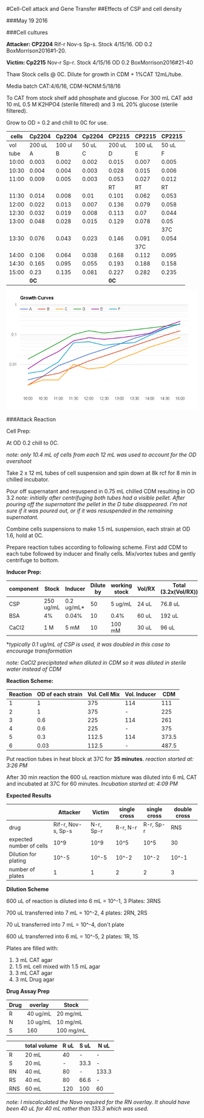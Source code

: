 #Cell-Cell attack and Gene Transfer
##Effects of CSP and cell density

###May 19 2016

###Cell cultures

**Attacker: CP2204** Rif-r Nov-s Sp-s. Stock 4/15/16. OD 0.2 BoxMorrison2016#1-20.

**Victim: Cp2215** Nov-r Sp-r. Stock 4/15/16 OD 0.2 BoxMorrison2016#21-40

Thaw Stock cells @ 0C. Dilute for growth in CDM + 1%CAT 12mL/tube.

Media batch CAT:4/6/16, CDM-NCNM:5/18/16 

To CAT from stock shelf add phosphate and glucose. For 300 mL CAT add 10 mL 0.5 M K2HPO4 (sterile filtered) and 3 mL 20% glucose (sterile filtered).

Grow to OD = 0.2 and chill to 0C for use.

| cells | Cp2204 | Cp2204 | Cp2204 | CP2215 | CP2215 | CP2215 |
|-------|--------|--------|--------|--------|--------|--------|
| vol   | 200 uL | 100 ul | 50 uL  | 200 uL | 100 uL | 50 uL  |
| tube  | A      | B      | C      | D      | E      | F      |
| 10:00 | 0.003  | 0.002  | 0.002  | 0.015  | 0.007  | 0.005  |
| 10:30 | 0.004  | 0.004  | 0.003  | 0.028  | 0.015  | 0.006  |
| 11:00 | 0.009  | 0.005  | 0.003  | 0.053  | 0.027  | 0.012  |
|       |        |        |        | RT     | RT     | RT     |
| 11:30 | 0.014  | 0.008  | 0.01   | 0.101  | 0.062  | 0.053  |
| 12:00 | 0.022  | 0.013  | 0.007  | 0.136  | 0.079  | 0.058  |
| 12:30 | 0.032  | 0.019  | 0.008  | 0.113  | 0.07   | 0.044  |
| 13:00 | 0.048  | 0.028  | 0.015  | 0.129  | 0.078  | 0.05   |
|       |        |        |        |        |        | 37C    |
| 13:30 | 0.076  | 0.043  | 0.023  | 0.146  | 0.091  | 0.054  |
|       |        |        |        |        | 37C    |        |
| 14:00 | 0.106  | 0.064  | 0.038  | 0.168  | 0.112  | 0.095  |
| 14:30 | 0.165  | 0.095  | 0.055  | 0.193  | 0.188  | 0.158  |
| 15:00 | 0.23   | 0.135  | 0.081  | 0.227  | 0.282  | 0.235  |
|       | **0C** |        |        | **0C** |        |        |

<img src="growth-curves.png" width="600" />

###Attack Reaction

Cell Prep:

At OD 0.2 chill to 0C.

*note: only 10.4 mL of cells from each 12 mL was used to account for the OD overshoot*

Take 2 x 12 mL tubes of cell suspension and spin down at 8k rcf for 8 min in chilled incubator.

Pour off supernatant and resuspend in 0.75 mL chilled CDM resulting in OD 3.2 *note: initially after centrifuging both tubes had a visible pellet. After pouring off the supernatant the pellet in the D tube disappeared. I'm not sure if it was poured out, or if it was resuspended in the remaining supernatant.*

Combine cells suspensions to make 1.5 mL suspension, each strain at OD 1.6, hold at 0C.

Prepare reaction tubes according to following scheme. First add CDM to each tube followed by inducer and finally cells. Mix/vortex tubes and gently centrifuge to bottom.

**Inducer Prep:**

| component | Stock     | Inducer   | Dilute by   | working stock | Vol/RX | Total (3.2x(Vol/RX)) |
|-----------|-----------|-----------|-------------|---------------|--------|----------------------|
| CSP       | 250 ug/mL | 0.2 ug/mL*| 50          | 5 ug/mL       | 24 uL  | 76.8 uL              |
| BSA       | 4%        | 0.04%     | 10          | 0.4%          | 60 uL  | 192 uL               |
| CaCl2     | 1 M       | 5 mM      | 10          | 100 mM        | 30 uL   | 96 uL                |

**typically 0.1 ug/mL of CSP is used, it was doubled in this case to encourage transformation*

*note: CaCl2 precipitated when diluted in CDM so it was diluted in sterile water instead of CDM*

**Reaction Scheme:**

| Reaction | OD of each strain | Vol. Cell Mix | Vol. Inducer | CDM   |
|----------|-------------------|---------------|--------------|-------|
| 1        | 1                 | 375           | 114          | 111   |
| 2        | 1                 | 375           | -            | 225   |
| 3        | 0.6               | 225           | 114          | 261   |
| 4        | 0.6               | 225           | -            | 375   |
| 5        | 0.3               | 112.5         | 114          | 373.5 |
| 6        | 0.03              | 112.5         | -            | 487.5 |

Put reaction tubes in heat block at 37C for **35 minutes**. *reaction started at: 3:26 PM*

After 30 min reaction the 600 uL reaction mixture was diluted into 6 mL CAT and incubated at 37C for 60 minutes. *Incubation started at: 4:09 PM*

**Expected Results**

|                          | Attacker | Victim    | single cross | single cross | double cross |
|--------------------------|----------|-----------|--------------|--------------|--------------|
| drug                     | Rif-r, Nov-s, Sp-s| N-r, Sp-r | R-r, N-r     | R-r, Sp-r    | RNS          |
| expected number of cells | 10^9     | 10^9      | 10^5         | 10^5         | 30           |
| Dilution for plating     | 10^-5    | 10^-5     | 10^-2        | 10^-2        | 10^-1        |
| number of plates         | 1        | 1         | 2            | 2            | 3            |

**Dilution Scheme**

600 uL of reaction is diluted into 6 mL = 10^-1, 3 Plates: 3RNS

700 uL transferred into 7 mL = 10^-2, 4 plates: 2RN, 2RS

70 uL transferred into 7 mL = 10^-4, don't plate

600 uL transferred into 6 mL = 10^-5, 2 plates: 1R, 1S

Plates are filled with:

1. 3 mL CAT agar
2. 1.5 mL cell mixed with 1.5 mL agar
3. 3 mL CAT agar
4. 3 mL Drug agar

**Drug Assay Prep**

| Drug | overlay  | Stock     |
|------|----------|-----------|
| R    | 40 ug/mL | 20 mg/mL  |
| N    | 10 ug/mL | 10 mg/mL  |
| S    | 160      | 100 mg/mL |

|     | total volume | R uL | S uL | N uL  |
|-----|--------------|------|------|-------|
| R   | 20 mL        | 40   | -    | -     |
| S   | 20 mL        | -    | 33.3 | -     |
| RN  | 40 mL        | 80   | -    | 133.3 |
| RS  | 40 mL        | 80   | 66.6 | -     |
| RNS | 60 mL        | 120  | 100  | 60    |

*note: I miscalculated the Novo required for the RN overlay. It should have been 40 uL for 40 mL rather than 133.3 which was used.*


